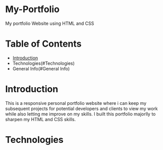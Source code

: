 # My-Portfolio
My portfolio Website using HTML and CSS

# Table of Contents
* [Introduction](#Introduction)
* Technologies(#Technologies)
* General Info(#General Info)


# Introduction
This is a responsive personal portfolio website where i can keep my subsequent projects for potential developers and clients to view my work while also letting me improve on my skills. I built this portfolio majorlly to sharpen my HTML and CSS skills.

# Technologies
